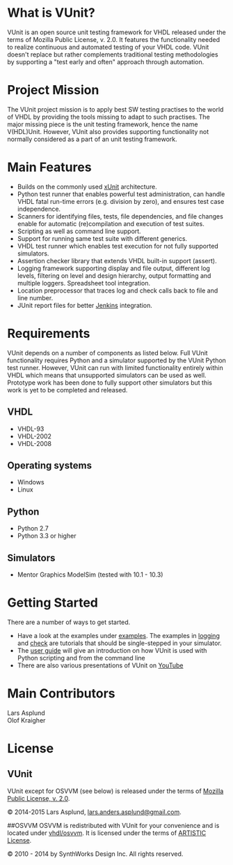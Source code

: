 # What is VUnit?

VUnit is an open source unit testing framework for VHDL released under the terms of Mozilla Public License, v. 2.0. It features the functionality needed to realize continuous and automated testing of your VHDL code. VUnit doesn't replace but rather complements traditional testing methodologies by supporting a "test early and often" approach through automation.

# Project Mission

The VUnit project mission is to apply best SW testing practises to the world of VHDL by providing the tools missing to adapt to such practises. The major missing piece is the unit testing framework, hence the name V(HDL)Unit. However, VUnit also provides supporting functionality not normally considered as a part of an unit testing framework. 

# Main Features
* Builds on the commonly used [xUnit](http://en.wikipedia.org/wiki/XUnit) architecture.
* Python test runner that enables powerful test administration, can handle VHDL fatal run-time errors (e.g. division by zero), and ensures test case independence.
* Scanners for identifying files, tests, file dependencies, and file changes enable for automatic (re)compilation and execution of test suites.
* Scripting as well as command line support.
* Support for running same test suite with different generics.
* VHDL test runner which enables test execution for not fully supported simulators.
* Assertion checker library that extends VHDL built-in support (assert).
* Logging framework supporting display and file output, different log levels, filtering on level and design hierarchy, output formatting and multiple loggers. Spreadsheet tool integration.
* Location preprocessor that traces log and check calls back to file and line number.
* JUnit report files for better [Jenkins](http://jenkins-ci.org/) integration.

# Requirements
VUnit depends on a number of components as listed below. Full VUnit functionality requires Python and a simulator supported by the VUnit Python test runner. However, VUnit can run with limited functionality entirely within VHDL which means that unsupported simulators can be used as well. Prototype work has been done to fully support other simulators but this work is yet to be completed and released.
## VHDL
* VHDL-93
* VHDL-2002
* VHDL-2008

## Operating systems
* Windows
* Linux

## Python
* Python 2.7
* Python 3.3 or higher

## Simulators
* Mentor Graphics ModelSim (tested with 10.1 - 10.3)

# Getting Started
There are a number of ways to get started.

*  Have a look at the examples under [examples](examples). The examples in [logging](examples/logging) and [check](examples/check) are tutorials that should be single-stepped in your simulator.
*  The [user guide](user_guide.md) will give an introduction on how VUnit is used with Python scripting and from the command line
*  There are also various presentations of VUnit on [YouTube](https://www.youtube.com/channel/UCCPVCaeWkz6C95aRUTbIwdg)

# Main Contributors
Lars Asplund  
Olof Kraigher

# License 
## VUnit
VUnit except for OSVVM (see below) is released under the terms of [Mozilla Public
License, v. 2.0](http://mozilla.org/MPL/2.0/).

&copy; 2014-2015 Lars Asplund, lars.anders.asplund@gmail.com.

##OSVVM
OSVVM is redistributed with VUnit for your convenience and is located under [vhdl/osvvm](vhdl/osvvm). It is licensed under the terms of [ARTISTIC License](http://www.perlfoundation.org/artistic_license_2_0).

&copy; 2010 - 2014 by SynthWorks Design Inc.  All rights reserved.


